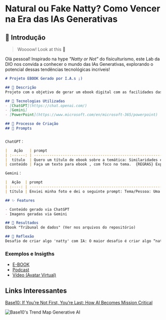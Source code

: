 # Natural ou Fake Natty? Como Vencer na Era das IAs Generativas

## 🚀 Introdução

> Woooow! Look at this 👀

Olá pessoal! Inspirado na hype _"Natty or Not"_ do fisiculturismo, este Lab da DIO nos convida a conhecer o mundo das IAs Generativas, explorando o potencial dessas tendências tecnológicas incríveis!



```markdown
# Projeto EBOOK Gerado por I.A.s ;)

## 📒 Descrição
Projeto com o objetivo de gerar um ebook digital com as facilidades das ferramentas de IA. 

## 🤖 Tecnologias Utilizadas
- [ChatGPT](https://chat.openai.com/) 
- [Gemini]
- [PowerPoint](https://www.microsoft.com/en/microsoft-365/powerpoint)

## 🧐 Processo de Criação
## 🧠 Prompts


ChatGPT：

|   Ação   | prompt                                                                                                                                                                                                                                                                         |
| :------: | ------------------------------------------------------------------------------------------------------------------------------------------------------------------------------------------------------------------------------------------------------------------------------ |
|  título  | Quero um título de ebook sobre a temática: Similaridades entre o direito e a TI, em análise de dados, cyber e gestão de projetos. O nicho é profissionais de TI. Me liste 5 variações de títulos. Meu objetivo com o ebook é mostrar a aplicabilidade e semelhança de ti em cada uma dessas áreas de ti: análise de dados, banco de dados, cyber e gestão de projetos.                                                        |
| conteúdo | Faça um texto para ebook , com foco no tema.  {REGRAS} Explique sempre de maneira simples, deixe o texto enxuto, não use palavras em inglês. Sempre traga exemplos práticos e úteis. Tente narrar o texto como se fosse um tribunal. O que está sendo julgado é o tema do capítulo. Por exemplo, no capítulo 1 estamos julgando cláusulas de qualidade em análise de dados.Quero que o texto seja educativo e informativo. Fàcil de entender e sem muita enrolação. Tente contar uma história por trás do que quer defender.Mantenha o texto enxuto, e direto ao ponto mas escreva de um jeito que prenda a atenção do leitor e desperte sua curiosidade para ir para o próximo capítulo

Gemini：

|  Ação  | prompt                                                                                 |
| :----: | -------------------------------------------------------------------------------------- |
| título | Enviei minha foto e dei o seguinte prompt: Tema/Pessoa: Uma podcaster jovem, cabelo longo e vermelho, sorrindo com um livro na mão com o título: Tribunal de dados. ​Cenário: Lado a lado com uma cidade ao entardecer e um lindo pôr do sol ao fundo. ​Configurações de Câmera/Estilo: f/8, 1/100s, ISO 100, iluminação complexa, backlighting (luz de fundo), iluminação cinematográfica dinâmica, iluminação global, resolução ultra-realista, fotografia ultra detalhada. ​Parâmetros: --ar 1:1 --v 5.2 |

## ✨ Features

- Conteúdo gerado via ChatGPT
- Imagens geradas via Gemini

## 🚀 Resultados
Ebook "Tribunal de dados" (Ver nos arquivos do repositório)

## 💭 Reflexão 
Desafio de criar algo 'natty' com IA: O maior desafio é criar algo “natty” com cara de “not”. Não se trata de ocultar a IA, e sim de manter a direção editorial nas minhas mãos. O resultado pode até nascer “natty”, mas a leitura respira “not”.
```

### Exemplos e Insigths

- [E-BOOK](/exemplos/E-BOOK.md)
- [Podcast](/exemplos/PODCAST.md)
- [Vídeo (Avatar Virtual)](/exemplos/VIDEO.md)

## Links Interessantes

[Base10: If You’re Not First, You’re Last: How AI Becomes Mission Critical](https://base10.vc/post/generative-ai-mission-critical/)

![Base10's Trend Map Generative AI](https://github.com/digitalinnovationone/lab-natty-or-not/assets/730492/f4df26e8-f8f7-4419-8252-c69d73ea930c)
